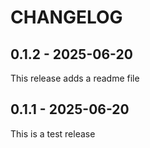 CHANGELOG
=========

0.1.2 - 2025-06-20
------------------

This release adds a readme file

0.1.1 - 2025-06-20
------------------

This is a test release